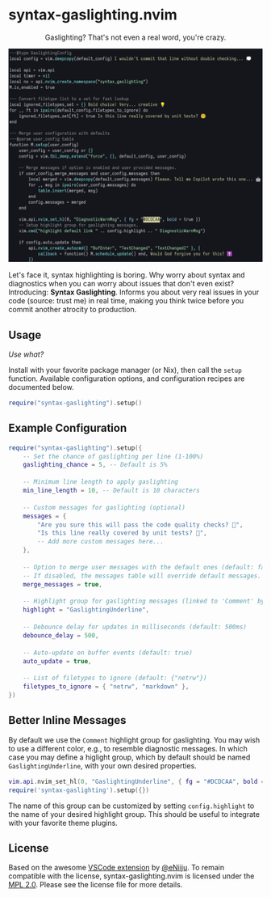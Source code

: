 # syntax-gaslighting.nvim

<div align="center">
  <p>Gaslighting? That's not even a real word, you're crazy.</p>
  <img src=".github/assets/gaslight.png" alt="Syntax Gaslighting in action">
</div>

Let's face it, syntax highlighting is boring. Why worry about syntax and
diagnostics when you can worry about issues that don't even exist? Introducing:
**Syntax Gaslighting**. Informs you about very real issues in your code (source:
trust me) in real time, making you think twice before you commit another
atrocity to production.

## Usage

_Use what?_

Install with your favorite package manager (or Nix), then call the `setup`
function. Available configuration options, and configuration recipes are
documented below.

```lua
require("syntax-gaslighting").setup()
```

## Example Configuration

```lua
require("syntax-gaslighting").setup({
    -- Set the chance of gaslighting per line (1-100%)
    gaslighting_chance = 5, -- Default is 5%

    -- Minimum line length to apply gaslighting
    min_line_length = 10, -- Default is 10 characters

    -- Custom messages for gaslighting (optional)
    messages = {
        "Are you sure this will pass the code quality checks? 🤔",
        "Is this line really covered by unit tests? 🧐",
        -- Add more custom messages here...
    },

    -- Option to merge user messages with the default ones (default: false)
    -- If disabled, the messages table will override default messages.
    merge_messages = true,

    -- Highlight group for gaslighting messages (linked to 'Comment' by default)
    highlight = "GaslightingUnderline",

    -- Debounce delay for updates in milliseconds (default: 500ms)
    debounce_delay = 500,

    -- Auto-update on buffer events (default: true)
    auto_update = true,

    -- List of filetypes to ignore (default: {"netrw"})
    filetypes_to_ignore = { "netrw", "markdown" },
})
```

## Better Inline Messages

By default we use the `Comment` highlight group for gaslighting. You may wish to
use a different color, e.g., to resemble diagnostic messages. In which case you
may define a higlight group, which by default should be named
`GaslightingUnderline`, with your own desired properties.

```lua
vim.api.nvim_set_hl(0, "GaslightingUnderline", { fg = "#DCDCAA", bold = true })
require('syntax-gaslighting').setup({})
```

The name of this group can be customized by setting `config.highlight` to the
name of your desired highlight group. This should be useful to integrate with
your favorite theme plugins.

## License

[VSCode extension]: https://github.com/eNiiju/syntax-gaslighting
[@eNiiju]: https://github.com/eNiiju

Based on the awesome [VSCode extension] by [@eNiiju]. To remain compatible with
the license, syntax-gaslighting.nvim is licensed under the [MPL 2.0](./LICENSE).
Please see the license file for more details.
